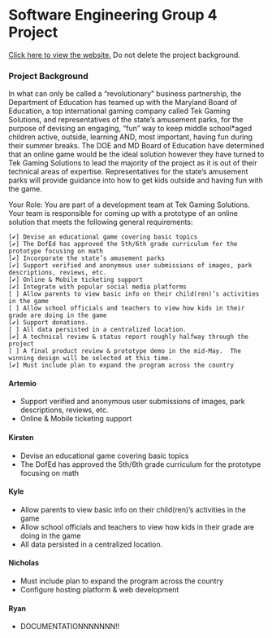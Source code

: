 # Software Engineering Group 4 Project
[Click here to view the website.](https://gamehaven-d3c15.firebaseapp.com/index.html)
Do not delete the project background.

### Project Background
In what can only be called a “revolutionary” business partnership, the Department of Education has teamed up with the Maryland Board of Education, a top international gaming company called Tek Gaming Solutions, and representatives of the state’s amusement parks, for the purpose of devising an engaging, “fun” way to keep middle school*aged children active, outside, learning AND, most important, having fun during their summer breaks.  The DOE and MD Board of Education have determined that an online game would be the ideal solution however they have turned to Tek Gaming Solutions to lead the majority of the project as it is out of their technical areas of expertise.  Representatives for the state’s amusement parks will provide guidance into how to get kids outside and having fun with the game. 

Your Role:
You are part of a development team at Tek Gaming Solutions. Your team is responsible for coming up with a prototype of an online solution that meets the following general requirements:
```
[✔] Devise an educational game covering basic topics
[✔] The DofEd has approved the 5th/6th grade curriculum for the prototype focusing on math
[✔] Incorporate the state’s amusement parks
[✔] Support verified and anonymous user submissions of images, park descriptions, reviews, etc.
[✔] Online & Mobile ticketing support 
[✔] Integrate with popular social media platforms
[ ] Allow parents to view basic info on their child(ren)’s activities in the game
[ ] Allow school officials and teachers to view how kids in their grade are doing in the game
[✔] Support donations.
[ ] All data persisted in a centralized location.
[✔] A technical review & status report roughly halfway through the project
[ ] A final product review & prototype demo in the mid-May.  The winning design will be selected at this time. 	
[✔] Must include plan to expand the program across the country 
```

#### Artemio
* Support verified and anonymous user submissions of images, park descriptions, reviews, etc.
* Online & Mobile ticketing support

#### Kirsten
* Devise an educational game covering basic topics
* The DofEd has approved the 5th/6th grade curriculum for the prototype focusing on math

#### Kyle
* Allow parents to view basic info on their child(ren)’s activities in the game
* Allow school officials and teachers to view how kids in their grade are doing in the game
* All data persisted in a centralized location.

#### Nicholas
* Must include plan to expand the program across the country
* Configure hosting platform & web development

#### Ryan
* DOCUMENTATIONNNNNNN!!
